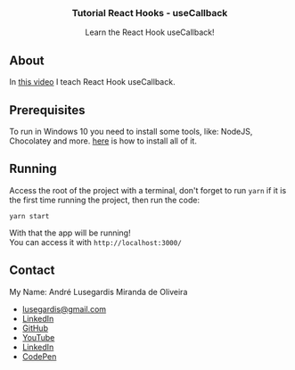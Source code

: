 <br />
<p align="center">

  <h3 align="center">Tutorial React Hooks - useCallback</h3>

  <p align="center">
    Learn the React Hook useCallback!
  </p>
</p>

## About
In [this video](https://www.youtube.com/watch?v=ABfiDEtaugg) I teach React Hook useCallback.


## Prerequisites
To run in Windows 10 you need to install some tools, like: NodeJS, Chocolatey and more. [here](https://github.com/MestreALMO/React-Requires-To-Run-Windows-) is how to install all of it.
<br/>

## Running
Access the root of the project with a terminal, don't forget to run ```yarn``` if it is the first time running the project, then run the code:
```
yarn start
```
With that the app will be running! 
<br />You can access it with ```http://localhost:3000/```

## Contact
My Name: André Lusegardis Miranda de Oliveira
  * lusegardis@gmail.com
  * [LinkedIn](https://www.linkedin.com/in/andr%C3%A9-lusegardis/detail/recent-activity/shares/)
  * [GitHub](https://github.com/MestreALMO)
  * [YouTube](https://www.youtube.com/channel/UCoxaVAl8-XHPv__s48HMPZA)
  * [LinkedIn](https://twitter.com/Lusegardis)
  * [CodePen](https://codepen.io/MestreALMO)
